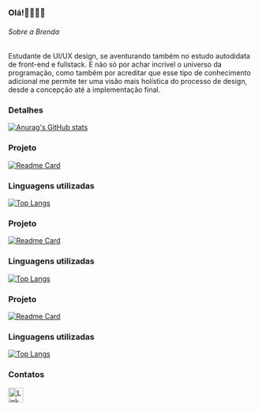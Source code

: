 ### Olá!👩🏻‍💻✨


###### Sobre a Brenda 
Estudante de UI/UX design, se aventurando também no estudo autodidata de front-end e fullstack. E não só por achar incrível o universo da programação, como também por acreditar que esse tipo de conhecimento adicional me permite ter uma visão mais holística do processo de design, desde a concepção até a implementação final.


### Detalhes

[![Anurag's GitHub stats](https://github-readme-stats.vercel.app/api?username=a-mo-ra&show_icons=true&theme=dark)](https://github.com/a-mo-ra)


### Projeto

[![Readme Card](https://github-readme-stats.vercel.app/api/pin/?username=a-mo-ra&repo=jornada-IA---EBAC-24&theme=dark)](https://github.com/a-mo-ra/jornada-IA---EBAC-24)

### Linguagens utilizadas

[![Top Langs](https://github-readme-stats.vercel.app/api/top-langs/?username=a-mo-ra&hide_title=true&layout=compact&card_width=100&hide_border=true)](https://github.com/a-mo-ra)

### Projeto

[![Readme Card](https://github-readme-stats.vercel.app/api/pin/?username=a-mo-ra&repo=projeto-jornadafullstack--ebac&theme=dark)](https://github.com/a-mo-ra/projeto-jornadafullstack--ebac)


### Linguagens utilizadas

[![Top Langs](https://github-readme-stats.vercel.app/api/top-langs/?username=a-mo-ra&hide_title=true&layout=compact&card_width=100&hide_border=true)](https://github.com/a-mo-ra)

### Projeto

[![Readme Card](https://github-readme-stats.vercel.app/api/pin/?username=a-mo-ra&repo=Projeto-trilha-digital-ADA-CSS-HTML&theme=dark)](https://github.com/a-mo-ra/Projeto-trilha-digital-ADA-CSS-HTML)


### Linguagens utilizadas

[![Top Langs](https://github-readme-stats.vercel.app/api/top-langs/?username=a-mo-ra&hide_title=true&layout=compact&card_width=100&hide_border=true)](https://github.com/a-mo-ra)

### Contatos

[<img src='https://img.shields.io/badge/LinkedIn-0077B5?style=for-the-badge&logo=linkedin&logoColor=white' alt='Linkedin' height='30'>](https://www.linkedin.com/in/brenda-designer/)
